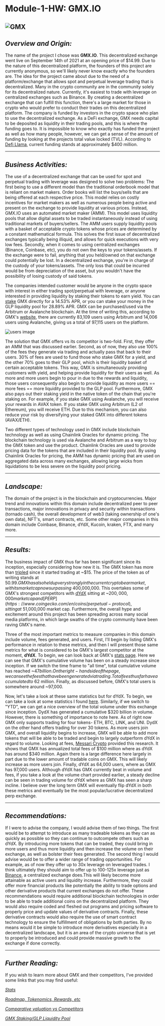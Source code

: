 # **Module-1-HW: GMX.IO**
![GMX](Images/gmx.jpg)
---
## *Overview and Origin:*
The name of the project I chose was **GMX.IO**. This decentralized exchange went live on September 14th of 2021 at an opening price of $14.99. Due to the nature of this decentralized platform, the founders of this project are currently anonymous, so we'll likely never know exactly who the founders are. The idea for the project came about due to the need of a platform/exchange that allows spot and perpetual leverage trading that is decentralized. Many in the crypto community are in the community solely for its decentralized nature. Currently, it's easiest to trade with leverage on centralized exchanges such as Binance. By creating a decentralized exchange that can fulfill this function, there's a large market for those in crypto who would prefer to conduct their trades on this decentralized platform. The company is funded by investors in the crypto space who plan to use the decentralized exchange. As a DeFi exchange, GMX needs capital to be deposited as liquidity in their trading pools, and this is where the funding goes to. It is impossible to know who exactly has funded the project as well as how many people, however, we can get a sense of the amount of funding by looking at the projects total value locked (TVL). According to [Defi Llama](https://defillama.com/protocol/gmx), current funding stands at approximately $400 million. 

---
## *Business Activities:*
The use of a decentralized exchange that can be used for spot and perpetual trading with leverage was designed to solve two problems: The first being to use a different model than the traditional orderbook model that is reliant on market makers. Order books will list the buys/sells that are being offered at each respective price. This model relies on costly incentives for market makers as well as numerous people being active and present on the exchange to provide liquidity at various prices. Instead, GMX.IO uses an automated market maker (AMM). This model uses liquidity pools that allow digital assets to be traded instantaneously instead of using traditional markets of buyers/sellers. The AMM users supply liquidity pools with a basket of acceptable crypto tokens whose prices are determined by a constant mathematical formula. This solves the first issue of decentralized exchanges typically being illiquid, and allows for quick executions with very low fees. Secondly, when it comes to using centralized exchanges (Binance, Coinbase, etc), you do not own the keys to your tokens/assets. If the exchange were to fail, anything that you held/owned on that exchange could potentially be lost. In a decentralized exchange, you're in charge of the custody of your tokens/assets. The only loss that could be incurred would be from depreciation of the asset, but you wouldn't have the possibility of losing custody of said tokens.
>
The companies intended customer would be anyone in the crypto space with interest in either trading spot/perpetual with leverage, or anyone interested in providing liquidity by staking their tokens to earn yield. You can [stake](https://app.gmx.io/#/earn) GMX directly for a 14.53% APR, or you can stake your money in the GLP liquidity pool for 28.89% APR. GMX can be purchased/used via the Arbitrum or Avalanche blockchain. At the time of writing this, according to GMX's [website](https://stats.gmx.io/), there are currently 83,109 users using Arbitrum and 14,006 users using Avalanche, giving us a total of 97,115 users on the platform. 
>
![users image](Images/Users.PNG)
>
The solution that GMX offers vs its competitor is two-fold. First, they offer an AMM that was discussed earlier. Second, as of now, they also use 100% of the fees they generate via trading and actually pass that back to their users. 30% of fees are used to fund those who stake GMX for a yield, and the other 70% goes to their GLP pool, which is their liquidity basket of certain acceptable tokens. This way, GMX is simultaneously providing customers with yield, and helping provide liquidity for their users as well. As more and more users begin to pour in due to the rewards and liquidity, those users consequently also begin to provide liquidity as more users == more fees == more liquidity provided to the GLP pool. Furthermore, GMX also pays out their staking yield in the native token of the chain that you're staking on. For example, if you stake GMX using Avalanche, you will receive your rewards in AVAX token. If you stake GMX using Arbitrum (L2 of Ethereum), you will receive ETH. Due to this mechanism, you can also reduce your risk by diversifying your staked GMX into different tokens (AVAX/ETH).
>
Two different types of technology used in GMX include blockchain technology as well as using Chainlink Oracles for dynamic pricing. The blockchain technology is used via Avalanche and Arbitrum as a way to buy the GMX token and use the product. Chainlink Oracles are used to provide pricing data for the tokens that are included in their liquidity pool. By using Chainlink Oracles for pricing, the AMM has dynamic pricing that are used on aggregated data across many exchanges, allowing large wicks from liquidations to be less severe on the liquidity pool pricing.

---
## *Landscape:*
The domain of the project is in the blockchain and cryptocurrencies. Major trend and innovations within this domain include decentralized peer to peer transactions, major innovations in privacy and security within transactions (tornado cash), the overall development of web3 (taking ownership of one's own data), NFT's, smart contracts, etc. Some other major companies in this domain include Coinbase, Binance, dYdX, Kucoin, kraken, FTX, and many more.

---
## *Results:*
The business impact of GMX thus far has been significant since its inception, especially considering how new it is. The GMX token has more than [tripled](https://www.coingecko.com/en/coins/gmx) since it started trading at ~$15. The price of the token as of writing stands at $50.99. GMX has also held up very strongly in the current crypto bear market, with its market cap now surpassing ~$400,000,000. This overtakes some of GMX's strongest competitors with [dYdX](https://www.coingecko.com/en/coins/dydx) sitting at ~$200,000,000 market cap and [PERP](https://www.coingecko.com/en/coins/perpetual-protocol), sitting at ~$51,000,000 market cap. Furthermore, the overall hype and excitement around this project has been spreading across many social media platforms, in which large swaths of the crypto community have been raving GMX's name. 
>
Three of the most important metrics to measure companies in this domain include volume, fees generated, and users. First, I'll begin by listing GMX's performance in relation to these metrics, and then I will present those same metrics for what is considered to be GMX's largest competitor at the moment, **dYdX**. To begin, we can look back at GMX's [stats page](https://stats.gmx.io/). Here we can see that GMX's cumulative volume has been on a steady increase since inception. If we switch the time frame to "all time", total cumulative volume has reached ~$47 billion. On the right-hand side of the page, we can see the fees that have been generated via trading. Total fees thus far have accumulated to ~$62 million. Finally, as discussed before, GMX's total users is somewhere around ~97,000.
>
Now, let's take a look at these same statistics but for dYdX. To begin, we can take a look at some statistics I found [here](https://nomics.com/exchanges/dydx). Similarly, if we switch to "YTD", we can get a nice overview of the total volume under this exchange since inception. DydX has generated a cumulative $320 billion in volume. However, there is something of importance to note here. As of right now GMX only supports trading for four tokens- ETH, BTC, LINK, and UNI. DydX on the other hand offers trading for over 30 tokens. As more users join GMX, and overall liquidity begins to increase, GMX will be able to add more tokens that will be able to be traded and begin to largely outperform dYdX in regard to volume. Looking at fees, [Messari Crypto](https://twitter.com/MessariCrypto/status/1561518532646514689) provided this research. It shows that GMX has annualized total fees of $100 million where as dYdX has around $340 million. Again there is a large difference here largely in part due to the lower amount of tradable coins on GMX. This will likely increase as more users join. Finally, dYdX as 64,000 users, where as GMX has 97,000 users. Although dYdX has GMX currently beat in volume and fees, if you take a look at the volume chart provided earlier, a steady decline can be seen in trading volume for dYdX where as GMX has seen a sharp incline. I believe over the long term GMX will eventually flip dYdX in both these metrics and eventually be the most popular/lucrative decentralized perp exchange.

---
## *Recommendations:*
If I were to advise the company, I would advise them of two things. The first would be to attempt to introduce as many tradeable tokens as they can as quickly as possible so they can continue to outcompete others such as dYdX. By introducing more tokens that can be traded, they could bring in more users and thus more liquidity and then increase the volume on their exchange, as well as bolster their fees generated. The second thing I would advise would be to offer a wider range of trading opportunities. For example, as of now they offer up to 30x leverage on leveraged trades. I think ultimately they should aim to offer up to 100-125x leverage just as [Binance](https://www.binance.com/en/futures/trading-rules/perpetual/leverage-margin), a centralized exchange does.This will likely become more attainable as active users and liquidity increase. Furthermore, they could offer more financial products like potentially the ability to trade options and other derivative products that current exchanges do not offer. These recommendations would require additional blockchain technologies in order to be able to trade additional coins on the decentralized platform. They would also require coded and fleshed out programs and pricing software to properly price and update values of derivative contracts. Finally, these derivative contracts would also require the use of smart contract technology to ensure the fulfillment of obligations by both parties. By no means would it be simple to introduce more derivatives especially in a decentralized landscape, but it is an area of the crypto universe that is yet to properly be introduced and could provide massive growth to the exchange if done correctly. 

---
## *Further Reading:*
If you wish to learn more about GMX and their competitors, I've provided some links that you may find useful:
>
*[Stats](https://stats.gmx.io/)*
>
*[Roadmap, Tokenomics, Rewards, etc](https://gmxio.gitbook.io/gmx/)*
>
*[Comparative valuation vs Competitors](https://research.thetie.io/gmx-valuation-vs-dydx/#GMX_vs_Peers)*
>
*[GMX Staking/GLP Liquidity Pool](https://chaindebrief.com/all-you-need-to-know-about-gmx/)*
